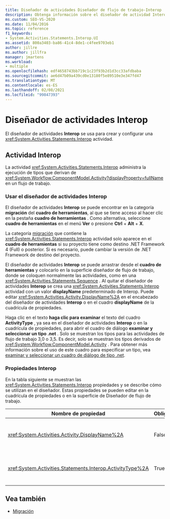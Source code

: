 ```yaml
---
title: Diseñador de actividades Diseñador de flujo de trabajo-Interop
description: Obtenga información sobre el diseñador de actividad Interop y cómo puede utilizar el diseñador de actividades Interop para crear y configurar una actividad de interoperabilidad.
ms.custom: SEO-VS-2020
ms.date: 11/04/2016
ms.topic: reference
f1_keywords:
- System.Activities.Statements.Interop.UI
ms.assetid: 800a3403-ba86-41c4-8de1-c4fee9703eb1
author: jillre
ms.author: jillfra
manager: jmartens
ms.workload:
- multiple
ms.openlocfilehash: edf4658743bb719c1c23f93b2d1d3cc33afdbaba
ms.sourcegitcommit: ae6d47b09a439cd0e13180f5e89510e3e347fd47
ms.translationtype: MT
ms.contentlocale: es-ES
ms.lasthandoff: 02/08/2021
ms.locfileid: "99847393"
---
```

# <a name="interop-activity-designer"></a>Diseñador de actividades Interop

El diseñador de actividades **Interop** se usa para crear y configurar una <xref:System.Activities.Statements.Interop> actividad.

## <a name="the-interop-activity"></a>Actividad Interop

La actividad <xref:System.Activities.Statements.Interop> administra la ejecución de tipos que derivan de <xref:System.Workflow.ComponentModel.Activity?displayProperty=fullName> en un flujo de trabajo.

### <a name="use-the-interop-activity-designer"></a>Usar el diseñador de actividades Interop

El diseñador de actividades **Interop** se puede encontrar en la categoría **migración** del **cuadro de herramientas**, al que se tiene acceso al hacer clic en la pestaña **cuadro de herramientas** . Como alternativa, seleccione **cuadro de herramientas** en el menú **Ver** o presione **Ctrl** + **Alt** + **X**.

La categoría [migración](../workflow-designer/migration-activity-designers.md) que contiene la <xref:System.Activities.Statements.Interop> actividad solo aparece en el **cuadro de herramientas** si su proyecto tiene como destino .NET Framework 4 (Full) o posterior. Si es necesario, puede cambiar la versión de .NET Framework de destino del proyecto.

El diseñador de actividades **Interop** se puede arrastrar desde el **cuadro de herramientas** y colocarlo en la superficie diseñador de flujo de trabajo, donde se coloquen normalmente las actividades, como en una <xref:System.Activities.Statements.Sequence> . Al quitar el diseñador de actividades **Interop** se crea una <xref:System.Activities.Statements.Interop> actividad con un valor **displayName** predeterminado de Interop. Puede editar <xref:System.Activities.Activity.DisplayName%2A> en el encabezado del diseñador de actividades **Interop** o en el cuadro **displayName** de la cuadrícula de propiedades.

Haga clic en el texto **haga clic para examinar** el texto del cuadro **ActivityType** , ya sea en el diseñador de actividades **Interop**  o en la cuadrícula de propiedades, para abrir el cuadro de diálogo **examinar y seleccionar un tipo .net** . Solo se muestran los tipos para las actividades de flujo de trabajo 3,0 o 3,5. Es decir, solo se muestran los tipos derivados de <xref:System.Workflow.ComponentModel.Activity> . Para obtener más información sobre el uso de este cuadro para especificar un tipo, vea [examinar y seleccionar un cuadro de diálogo de tipo .net](../workflow-designer/browse-and-select-a-dotnet-type-dialog-box.md).

### <a name="the-interop-properties"></a>Propiedades Interop

En la tabla siguiente se muestran las <xref:System.Activities.Statements.Interop> propiedades y se describe cómo se utilizan en el diseñador. Estas propiedades se pueden editar en la cuadrícula de propiedades o en la superficie de Diseñador de flujo de trabajo.

|Nombre de propiedad|Obligatorio|Uso|
|-|--------------|-|
|<xref:System.Activities.Activity.DisplayName%2A>|False|Nombre descriptivo de la actividad <xref:System.Activities.Statements.Interop>. El valor predeterminado es **Interop**. Aunque el nombre para mostrar no es necesario, se recomienda proporcionar uno.|
|<xref:System.Activities.Statements.Interop.ActivityType%2A>|True|Especifica el tipo de la actividad que contiene la actividad <xref:System.Activities.Statements.Interop>. Este tipo especificado debe derivar de <xref:System.Workflow.ComponentModel.Activity>.|

## <a name="see-also"></a>Vea también

- [Migración](../workflow-designer/migration-activity-designers.md)